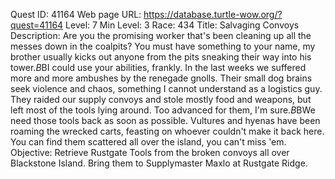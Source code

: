Quest ID: 41164
Web page URL: https://database.turtle-wow.org/?quest=41164
Level: 7
Min Level: 3
Race: 434
Title: Salvaging Convoys
Description: Are you the promising worker that's been cleaning up all the messes down in the coalpits? You must have something to your name, my brother usually kicks out anyone from the pits sneaking their way into his tower.$B$BI could use your abilities, frankly. In the last weeks we suffered more and more ambushes by the renegade gnolls. Their small dog brains seek violence and chaos, something I cannot understand as a logistics guy. They raided our supply convoys and stole mostly food and weapons, but left most of the tools lying around. Too advanced for them, I'm sure.$B$BWe need those tools back as soon as possible. Vultures and hyenas have been roaming the wrecked carts, feasting on whoever couldn't make it back here. You can find them scattered all over the island, you can't miss 'em.
Objective: Retrieve Rustgate Tools from the broken convoys all over Blackstone Island. Bring them to Supplymaster Maxlo at Rustgate Ridge.
